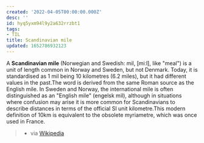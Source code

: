 ```yaml
---
created: '2022-04-05T00:00:00.000Z'
desc: ''
id: hyq5yxm94l9y2a632rrzbt1
tags:
- TIL
title: Scandinavian mile
updated: 1652786932123
---
```

   
A **Scandinavian mile** (Norwegian and Swedish: mil, [miːl], like "meal") is a unit of length common in Norway and Sweden, but not Denmark. Today, it is standardised as 1 mil being 10 kilometres (6.2 miles), but it had different values in the past.The word is derived from the same Roman source as the English mile. In Sweden and Norway, the international mile is often distinguished as an "English mile" (engelsk mil), although in situations where confusion may arise it is more common for Scandinavians to describe distances in terms of the official SI unit kilometre.This modern definition of 10km is equivalent to the obsolete myriametre, which was once used in France.    
> - via [Wikipedia](https://en.wikipedia.org/wiki/Scandinavian%20mile)